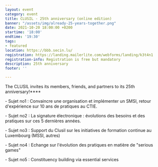 ```yaml
---
layout: event
category: event
title: CLUSIL - 25th anniversary (online edition)
banner: "/assets/img/already-25-years-together.png"
date: 2021-10-20 18:00:00 +0200
startime: '18:00'
endtime: '19:30'
tags:
- featured
location: https://bbb.secin.lu/
registration: https://landing.mailerlite.com/webforms/landing/k3t4n1
registration-info: Registration is free but mandatory
description: 25th anniversary
footer: ''

---
```

The CLUSIL invites its members, friends, and partners to its 25th anniversary!****

\- Sujet no1 : Convaincre une organisation et implémenter un SMSI, retour d'expérience sur 10 ans de pratiques au CTIE.

\- Sujet no2 : La signature électronique : évolutions des besoins et des pratiques sur ces 5 dernières années.

\- Sujet no3 : Support du Clusil sur les initiatives de formation continue au Luxembourg (MSSI, autres)

\- Sujet no4 : Echange sur l'évolution des pratiques en matière de "serious games"

\- Sujet no5 : Constituency building via essential services